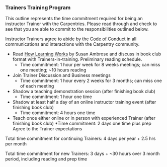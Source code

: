 ### Trainers Training Program

This outline represents the time commitment required for being an instructor Trainer with the Carpentries. Please read through and check to see that you are able to commit to the responsibilities outlined below.

Instructor Trainers agree to abide by the [Code of Conduct](http://www.datacarpentry.org/code-of-conduct/) in all communications and interactions with the Carpentry community.

* Read [How Learning Works](https://www.amazon.com/How-Learning-Works-Research-Based-Principles/dp/0470484101/ref=sr_1_1?ie=UTF8&qid=1487889690&sr=8-1&keywords=how+learning+works) by Susan Ambrose and discuss in book club format with Trainers-in-training. Preliminary reading schedule.
  * Time commitment: 1 hour per week for 8 weeks meetings; can miss one meeting; ~10 hours reading
* Join Trainer Discussion and Business meetings 
  * Time commitment: 1 hour every 2 weeks for 3 months; can miss one of each meeting
* Shadow a teaching demonstration session (after finishing book club)
  * Time commitment: 1 hour one time
* Shadow at least half a day of an online instructor training event (after finishing book club)
  * Time commitment: 4 hours one time
* Teach once either online or in person with experienced Trainer (after finishing book club)
  *Time commitment: 2 days one time plus prep
Agree to the Trainer expectations 

Total time commitment for continuing Trainers: 
4 days per year + 2.5 hrs per month

Total time commitment for new Trainers: 
3 days + ~30 hours over 3 month period, including reading and prep time 

